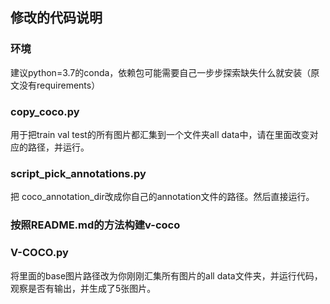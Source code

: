 ## 修改的代码说明

### 环境
建议python=3.7的conda，依赖包可能需要自己一步步探索缺失什么就安装（原文没有requirements）

### copy_coco.py
用于把train val test的所有图片都汇集到一个文件夹all data中，请在里面改变对应的路径，并运行。

### script_pick_annotations.py
把 coco_annotation_dir改成你自己的annotation文件的路径。然后直接运行。

### 按照README.md的方法构建v-coco

### V-COCO.py
将里面的base图片路径改为你刚刚汇集所有图片的all data文件夹，并运行代码，观察是否有输出，并生成了5张图片。
